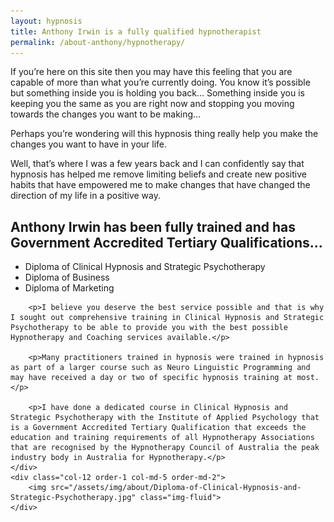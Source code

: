 ```yaml
---
layout: hypnosis
title: Anthony Irwin is a fully qualified hypnotherapist
permalink: /about-anthony/hypnotherapy/
---
```

If you’re here on this site then you may have this feeling that you are capable of more than what you’re currently doing. You know it’s possible but something inside you is holding you back… Something inside you is keeping you the same as you are right now and stopping you moving towards the changes you want to be making…

Perhaps you’re wondering will this hypnosis thing really help you make the changes you want to have in your life.

Well, that’s where I was a few years back and I can confidently say that hypnosis has helped me remove limiting beliefs and create new positive habits that have empowered me to make changes that have changed the direction of my life in a positive way.

<h2 class="text-center">Anthony Irwin has been fully trained and has Government Accredited Tertiary Qualifications...</h2>
<div class="row">
    <div class="col-12 order-2 col-md-7 order-md-1">
        <ul>
            <li>Diploma of Clinical Hypnosis and Strategic Psychotherapy</li>
            <li>Diploma of Business</li>
            <li>Diploma of Marketing</li>
        </ul>

        <p>I believe you deserve the best service possible and that is why I sought out comprehensive training in Clinical Hypnosis and Strategic Psychotherapy to be able to provide you with the best possible Hypnotherapy and Coaching services available.</p>

        <p>Many practitioners trained in hypnosis were trained in hypnosis as part of a larger course such as Neuro Linguistic Programming and may have received a day or two of specific hypnosis training at most.</p>

        <p>I have done a dedicated course in Clinical Hypnosis and Strategic Psychotherapy with the Institute of Applied Psychology that is a Government Accredited Tertiary Qualification that exceeds the education and training requirements of all Hypnotherapy Associations that are recognised by the Hypnotherapy Council of Australia the peak industry body in Australia for Hypnotherapy.</p>
    </div>
    <div class="col-12 order-1 col-md-5 order-md-2">
        <img src="/assets/img/about/Diploma-of-Clinical-Hypnosis-and-Strategic-Psychotherapy.jpg" class="img-fluid">
    </div>
</div>

